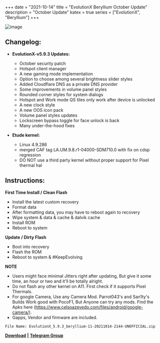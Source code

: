 +++
date = "2021-10-14"
title = "EvolutionX Beryllium October Update"
description = "October Update"
katex = true
series = ["EvolutionX", "Beryllium"]
+++

![image](https://pbs.twimg.com/profile_banners/1106906709786656768/1610373686/1500x500)

## Changelog:
* **EvolutionX-v5.9.3 Updates:**
    * October security patch
    * Hotspot client manager
    * A new gaming mode implementation
    * Option to choose among several brightness slider styles
    * Added Cloudflare DNS as a private DNS provider
    * Some improvements in volume panel styles
    * Rounded corner styles for system dialogs
    * Hotspot and Work mode QS tiles only work after device is unlocked
    * A new clock style
    * A new OOS icon pack
    * Volume panel styles updates
    * Lockscreen bypass toggle for face unlock is back
    * Many under-the-hood fixes

* **Etude kernel:**
    * Linux 4.9.286
    * merged CAF tag LA.UM.9.8.r1-04000-SDM710.0 with fix on cdsp regression
    * DO NOT use a third party kernel without proper support for Pixel thermal hal

## Instructions:
**First Time Install / Clean Flash**
* Install the latest custom recovery
* Format data
* After formatting data, you may have to reboot again to recovery
* Wipe system & data & cache & dalvik cache
* Install ROM
* Reboot to system

**Update / Dirty Flash**
* Boot into recovery
* Flash the ROM
* Reboot to system & #KeepEvolving

**NOTE**
* Users might face minimal Jitters right after updating, But give it some time, an hour or two and it'll be totally alright.
* Do not flash any other kernel on A11. First check if it supports Pixel Thermals.
* For google Camera, Use any Camera Mod. Parrot043's and San1ty's Builds Work good with PocoF1, But Anyone can try any mods. Find the Apks here (https://www.celsoazevedo.com/files/android/google-camera/).
* Gapps, Vendor and firmware are included.

`File Name: EvolutionX_5.9.3_beryllium-11-20211014-2144-UNOFFICIAL.zip`

[**Download**](http://dl.lakshay.wtf/ROMs/Beryllium/EvolutionX/) **|** [**Telegram Group**](https://t.me/uoEvoXPocoF1)